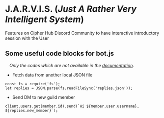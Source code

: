 # J.A.R.V.I.S. (_Just A Rather Very Intelligent System_)
Features on Cipher Hub Discord Community to have interactive introductory session with the User

## Some useful code blocks for bot.js 
&ensp;&ensp;_Only the codes which are not available in the [documentation](https://discord.js.org/#/docs/main/stable/general/welcome)._

- Fetch data from another local JSON file
```
const fs = require('fs');
let replies = JSON.parse(fs.readFileSync('replies.json'));
```
- Send DM to new guild member
```
client.users.get(member.id).send(`Hi ${member.user.username}, ${replies.new_member}`);
```

